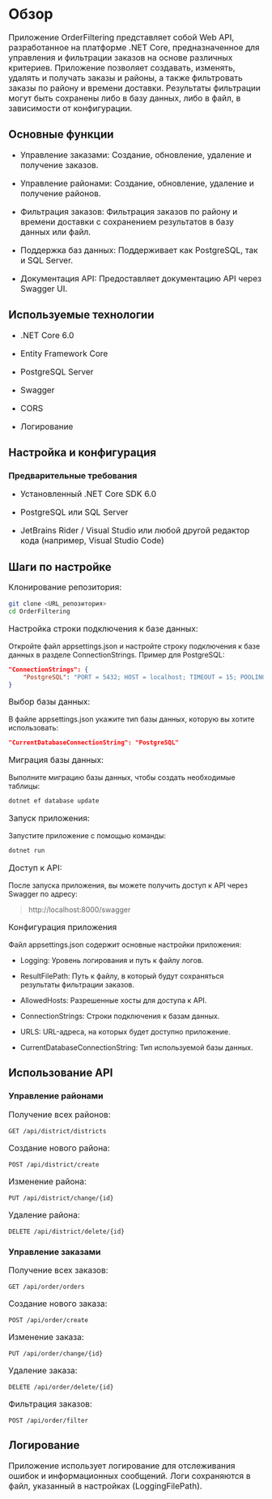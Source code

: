 ﻿# Обзор

<p style="font-size: 16px;">
Приложение OrderFiltering представляет собой Web API, разработанное на платформе .NET Core,
предназначенное для управления и фильтрации заказов на основе различных критериев. 
Приложение позволяет создавать, изменять, удалять и получать заказы и районы, 
а также фильтровать заказы по району и времени доставки. 
Результаты фильтрации могут быть сохранены либо в базу данных, либо в файл, 
в зависимости от конфигурации.
</p>

## Основные функции


+ <p style="font-size: 16px;">Управление заказами: Создание, обновление, удаление и получение заказов.</p>

- <p style="font-size: 16px;">Управление районами: Создание, обновление, удаление и получение районов.</p>

+ <p style="font-size: 16px;">Фильтрация заказов: Фильтрация заказов по району и времени доставки с сохранением результатов в базу данных или файл.</p>

- <p style="font-size: 16px;">Поддержка баз данных: Поддерживает как PostgreSQL, так и SQL Server.</p>

+ <p style="font-size: 16px;">Документация API: Предоставляет документацию API через Swagger UI. </p>

## Используемые технологии


+ <p style="font-size: 16px;">.NET Core 6.0</p>

- <p style="font-size: 16px;">Entity Framework Core</p>

+ <p style="font-size: 16px;">PostgreSQL Server</p>

- <p style="font-size: 16px;">Swagger</p>

+ <p style="font-size: 16px;">CORS</p>

- <p style="font-size: 16px;">Логирование</p>

## Настройка и конфигурация

### Предварительные требования

+ <p style="font-size: 16px;">Установленный .NET Core SDK 6.0</p>

- <p style="font-size: 16px;">PostgreSQL или SQL Server</p>

+ <p style="font-size: 16px;">JetBrains Rider / Visual Studio или любой другой редактор кода (например, Visual Studio Code)</p>

## Шаги по настройке


<p style="font-size: 16px;">Клонирование репозитория:</p>

```bash
git clone <URL_репозитория>
cd OrderFiltering
```

<p style="font-size: 16px;">Настройка строки подключения к базе данных:</p>
Откройте файл appsettings.json и настройте строку подключения к базе данных в разделе ConnectionStrings. Пример для PostgreSQL:
    
```json
"ConnectionStrings": {
    "PostgreSQL": "PORT = 5432; HOST = localhost; TIMEOUT = 15; POOLING = True; MINPOOLSIZE = 1; MAXPOOLSIZE = 100; COMMANDTIMEOUT = 20; DATABASE = 'OrderFiltering_v1'; PASSWORD = '1'; USER ID = 'postgres'"
}
```

<p style="font-size: 16px;">Выбор базы данных:</p>
В файле appsettings.json укажите тип базы данных, которую вы хотите использовать:

```json
"CurrentDatabaseConnectionString": "PostgreSQL"
```
<p style="font-size: 16px;">Миграция базы данных:</p>
Выполните миграцию базы данных, чтобы создать необходимые таблицы:

```bash
dotnet ef database update
```
<p style="font-size: 16px;">Запуск приложения:</p>
Запустите приложение с помощью команды:

```bash
dotnet run
```
<p style="font-size: 16px;">Доступ к API:</p>
После запуска приложения, вы можете получить доступ к API через Swagger по адресу:

>http://localhost:8000/swagger

<p style="font-size: 16px;">Конфигурация приложения</p>
Файл appsettings.json содержит основные настройки приложения:

- Logging: Уровень логирования и путь к файлу логов.

- ResultFilePath: Путь к файлу, в который будут сохраняться результаты фильтрации заказов.

- AllowedHosts: Разрешенные хосты для доступа к API.

- ConnectionStrings: Строки подключения к базам данных.

- URLS: URL-адреса, на которых будет доступно приложение.

- CurrentDatabaseConnectionString: Тип используемой базы данных.

## Использование API
### Управление районами

<p style="font-size: 16px;">Получение всех районов: </p>

```http request
GET /api/district/districts
```
<p style="font-size: 16px;">Создание нового района: </p>

```http request
POST /api/district/create
```

<p style="font-size: 16px;">Изменение района: </p>

```http request
PUT /api/district/change/{id}
```

<p style="font-size: 16px;">Удаление района:</p>

```http request
DELETE /api/district/delete/{id}
```
### Управление заказами

<p style="font-size: 16px;">Получение всех заказов: </p>

```http request
GET /api/order/orders
```

<p style="font-size: 16px;">Создание нового заказа: </p>

```http request
POST /api/order/create
```

<p style="font-size: 16px;">Изменение заказа: </p>

```http request
PUT /api/order/change/{id}
```

<p style="font-size: 16px;">Удаление заказа: </p>

```http request
DELETE /api/order/delete/{id}
```

<p style="font-size: 16px;">Фильтрация заказов: </p>

```http request
POST /api/order/filter
```

## Логирование

<p style="font-size: 16px;">Приложение использует логирование для отслеживания ошибок и информационных сообщений. Логи сохраняются в файл, 
указанный в настройках (LoggingFilePath).</p>
